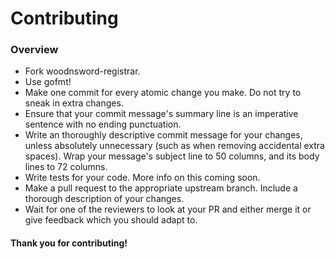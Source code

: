# Contributing

### Overview

* Fork woodnsword-registrar.
* Use gofmt!
* Make one commit for every atomic change you make. Do not try to sneak
  in extra changes.
* Ensure that your commit message's summary line is an imperative
  sentence with no ending punctuation.
* Write an thoroughly descriptive commit message for your changes,
  unless absolutely unnecessary (such as when removing accidental extra
  spaces). Wrap your message's subject line to 50 columns, and its body
  lines to 72 columns.
* Write tests for your code. More info on this coming soon.
* Make a pull request to the appropriate upstream branch. Include a
  thorough description of your changes.
* Wait for one of the reviewers to look at your PR and either merge it
  or give feedback which you should adapt to.


#### Thank you for contributing!
